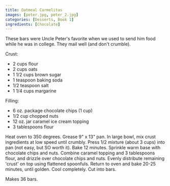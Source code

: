 ```yaml
---
title: Oatmeal Carmelitas
images: [peter.jpg, peter_2.jpg]
categories: [Desserts, Book 1]
ingredients: [Chocolate]
---
```




These bars were Uncle Peter's favorite when we used to send him food
while he was in college. They mail well (and don't crumble).

Crust:

-   2 cups flour
-   2 cups oats
-   1 1/2 cups brown sugar
-   1 teaspoon baking soda
-   1/2 teaspoon salt
-   1 1/4 cups margarine

Filling:

-   6 oz. package chocolate chips (1 cup)
-   1/2 cup chopped nuts
-   12 oz. jar caramel ice cream topping
-   3 tablespoons flour

Heat oven to 350 degrees. Grease 9" x 13" pan. In large bowl, mix crust
ingredients at low speed until crumbly. Press 1/2 mixture (about 3 cups)
into pan (not easy, but SO worth it). Bake 12 minutes. Sprinkle warm
base with chocolate chips and nuts. Combine caramel topping and 3
tablespoons flour, and drizzle over chocolate chips and nuts. Evenly
distribute remaining 'crust' on top using flattened spoonfuls. Return to
oven and bake 20-25 minutes, until golden. Cool completely. Cut into
bars.

Makes 36 bars.

 
